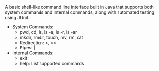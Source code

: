 A basic shell-like command line interface built in Java that supports both system commands and internal commands, along with automated testing using JUnit.
- System Commands:
  - pwd, cd, ls, ls -a, ls -r, ls -ar
  - mkdir, rmdir, touch, mv, rm, cat
  - Redirection: >, >>
  - Pipes: |
- Internal Commands:
  - exit
  - help: List supported commands
